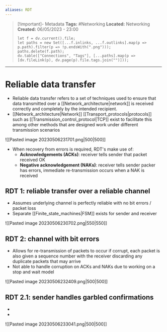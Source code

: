```yaml
---
aliases: RDT
---
```

> [!important]- Metadata
> **Tags:** #Networking 
> **Located:** Networking
> **Created:** 06/05/2023 - 23:00
> ```dataviewjs
> let f = dv.current().file;
> let paths = new Set([...f.inlinks, ...f.outlinks].map(p => p.path).filter(p => !p.endsWith(".png")));
> paths.delete(f.path);
> dv.table(["Connections", "Tags"], [...paths].map(p => [dv.fileLink(p), dv.page(p).file.tags.join("")]));
> ```

___
# Reliable data transfer
- Reliable data transfer refers to a set of techniques used to ensure that data transmitted over a [[Network_architecture|network]] is received correctly and completely by the intended recipient.
- [[Network_architecture|Network]] [[Transport_protocols|protocols]] such as [[Transmission_control_protocol|TCP]] exist to facilitate this among other methods that are designed work under different transmission scenarios

![[Pasted image 20230506231701.png|500|500]]

- When recovery from errors is required, RDT's make use of:
	- **Acknowledgements (ACKs)**: receiver tells sender that packet received OK
	- **Negative acknowledgement (NAKs)**: receiver tells sender packer has errors, immediate re-transmission occurs when a NAK is received  
## RDT 1: reliable transfer over a reliable channel
- Assumes underlying channel is perfectly reliable with no bit errors / packet loss 
- Separate [[Finite_state_machines|FSM]] exists for sender and receiver

![[Pasted image 20230506230702.png|550|550]]
## RDT 2: channel with bit errors
- Allows for re-transmission of packets to occur if corrupt, each packet is also given a sequence number with the receiver discarding any duplicate packets that may arrive
- Not able to handle corruption on ACKs and NAKs due to working on a stop and wait model

![[Pasted image 20230506232409.png|500|500]]

## RDT 2.1: sender handles garbled confirmations
- 
- 
![[Pasted image 20230506233041.png|500|500]]